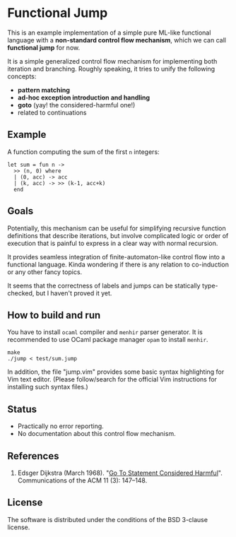 
# Functional Jump

This is an example implementation of a simple pure ML-like functional language with
a **non-standard control flow mechanism**, which we can call **functional jump** for now.

It is a simple generalized control flow mechanism for implementing 
both iteration and branching. Roughly speaking, it tries to unify the following concepts:

  - **pattern matching**
  - **ad-hoc exception introduction and handling** 
  - **goto** (yay! the considered-harmful one!) 
  - related to continuations

## Example

A function computing the sum of the first `n` integers:

    let sum = fun n ->
      >> (n, 0) where
      | (0, acc) -> acc
      | (k, acc) -> >> (k-1, acc+k)
      end

## Goals

Potentially, this mechanism can be useful for simplifying recursive function definitions that
describe iterations, but involve complicated logic or order of execution that is painful to
express in a clear way with normal recursion.

It provides seamless integration of finite-automaton-like control flow into a functional language.
Kinda wondering if there is any relation to co-induction or any other fancy topics.

It seems that the correctness of labels and jumps can be statically type-checked, but I haven't proved it yet.

## How to build and run

You have to install `ocaml` compiler and `menhir` parser generator. 
It is recommended to use OCaml package manager `opam` to install `menhir`.

    make
    ./jump < test/sum.jump

In addition, the file "jump.vim" provides some basic syntax highlighting for Vim text editor. 
(Please follow/search for the official Vim instructions for installing such syntax files.)

## Status

  - Practically no error reporting.
  - No documentation about this control flow mechanism.

## References

1. Edsger Dijkstra (March 1968). "[Go To Statement Considered Harmful](http://www.u.arizona.edu/~rubinson/copyright_violations/Go_To_Considered_Harmful.html)".
Communications of the ACM 11 (3): 147–148. 

## License

The software is distributed under the conditions of the BSD 3-clause license.
